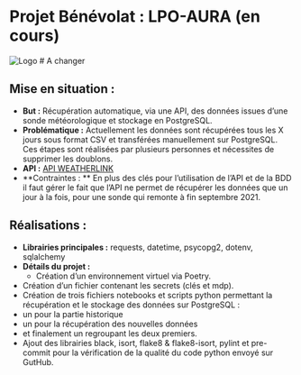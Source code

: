 # Projet Bénévolat : LPO-AURA (en cours)
![Logo]() # A changer

## Mise en situation :
- **But :** Récupération automatique, via une API, des données issues d’une sonde météorologique et stockage en PostgreSQL. 
- **Problématique :** Actuellement les données sont récupérées tous les X jours  sous format CSV et transférées manuellement sur PostgreSQL. Ces étapes sont réalisées par plusieurs personnes et nécessites de supprimer les doublons. 
- **API :** [API WEATHERLINK](https://weatherlink.github.io/v2-api/)
- **Contraintes : ** En plus des clés pour l’utilisation de l’API et de la BDD il faut gérer le fait que l’API ne permet de récupérer les données que un jour à la fois, pour une sonde qui remonte à fin septembre 2021.

## Réalisations :
- **Librairies principales :** requests, datetime,  psycopg2, dotenv, sqlalchemy
- **Détails du projet :**
	- Création d’un environnement virtuel via Poetry.
- Création d’un fichier contenant les secrets (clés et mdp).
- Création de trois fichiers notebooks et scripts python permettant la récupération et le stockage des données sur PostgreSQL :
- un pour la partie historique
- un pour la récupération des nouvelles données
- et finalement un regroupant les deux premiers.
- Ajout des librairies black, isort, flake8 & flake8-isort, pylint et pre-commit pour la vérification de la qualité du code python envoyé sur GutHub. 
